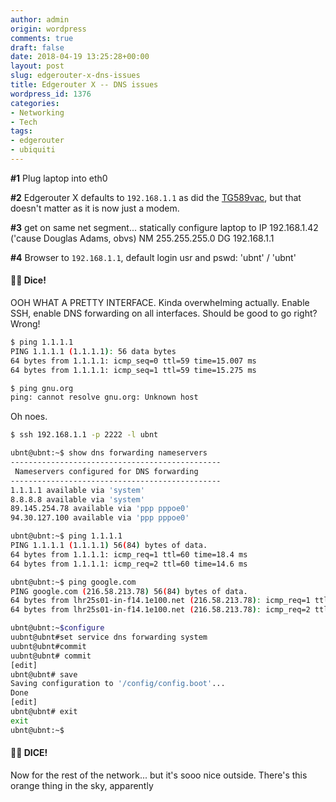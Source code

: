 ```yaml
---
author: admin
origin: wordpress
comments: true
draft: false
date: 2018-04-19 13:25:28+00:00
layout: post
slug: edgerouter-x-dns-issues
title: Edgerouter X -- DNS issues
wordpress_id: 1376
categories:
- Networking
- Tech
tags:
- edgerouter
- ubiquiti
---
```


**#1** Plug laptop into eth0

**#2** Edgerouter X defaults to `192.168.1.1` as did the [TG589vac](http://stephen.yearl.us/technicolor-mediaaccess-tg589vac-in-bridge-mode/), but that doesn't matter as it is now just a modem.

**#3** get on same net segment... statically configure laptop to
IP  192.168.1.42 ('cause Douglas Adams, obvs)
NM  255.255.255.0
DG  192.168.1.1

**#4** Browser to `192.168.1.1`, default login usr and pswd: 'ubnt' / 'ubnt'

#### 🎲🎲 Dice!

OOH WHAT A PRETTY INTERFACE. Kinda overwhelming actually. Enable SSH, enable DNS forwarding on all interfaces. Should be good to go right? Wrong!

```bash
$ ping 1.1.1.1
PING 1.1.1.1 (1.1.1.1): 56 data bytes
64 bytes from 1.1.1.1: icmp_seq=0 ttl=59 time=15.007 ms
64 bytes from 1.1.1.1: icmp_seq=1 ttl=59 time=15.275 ms

$ ping gnu.org
ping: cannot resolve gnu.org: Unknown host
```

Oh noes.

```bash
$ ssh 192.168.1.1 -p 2222 -l ubnt

ubnt@ubnt:~$ show dns forwarding nameservers
-----------------------------------------------
 Nameservers configured for DNS forwarding
-----------------------------------------------
1.1.1.1 available via 'system'
8.8.8.8 available via 'system'
89.145.254.78 available via 'ppp pppoe0'
94.30.127.100 available via 'ppp pppoe0'

ubnt@ubnt:~$ ping 1.1.1.1
PING 1.1.1.1 (1.1.1.1) 56(84) bytes of data.
64 bytes from 1.1.1.1: icmp_req=1 ttl=60 time=18.4 ms
64 bytes from 1.1.1.1: icmp_req=2 ttl=60 time=14.6 ms

ubnt@ubnt:~$ ping google.com
PING google.com (216.58.213.78) 56(84) bytes of data.
64 bytes from lhr25s01-in-f14.1e100.net (216.58.213.78): icmp_req=1 ttl=57 time=15.3 ms
64 bytes from lhr25s01-in-f14.1e100.net (216.58.213.78): icmp_req=2 ttl=57 time=15.3 ms

ubnt@ubnt:~$configure
uubnt@ubnt#set service dns forwarding system
uubnt@ubnt#commit
uubnt@ubnt# commit
[edit]
ubnt@ubnt# save
Saving configuration to '/config/config.boot'...
Done
[edit]
ubnt@ubnt# exit
exit
ubnt@ubnt:~$
```

#### 🎲🎲 DICE!

Now for the rest of the network... but it's sooo nice outside. There's this orange thing in the sky, apparently
